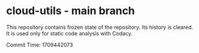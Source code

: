 # cloud-utils - main branch

This repository contains frozen state of the repository.
Its history is cleared. It is used only for static code
analysis with Codacy.

Commit Time: 1709442073